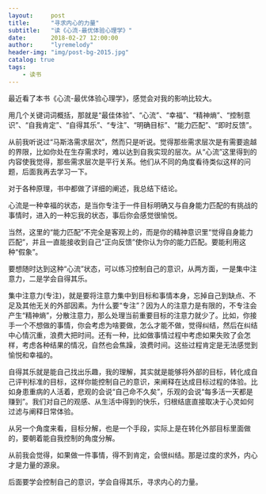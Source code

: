 ```yaml
---
layout:     post
title:      "寻求内心的力量"
subtitle:   "读《心流-最优体验心理学》"
date:       2018-02-27 12:00:00
author:     "lyremelody"
header-img: "img/post-bg-2015.jpg"
catalog: true
tags:
    - 读书
---
```



最近看了本书《心流-最优体验心理学》，感觉会对我的影响比较大。

用几个关键词词概括，那就是“最佳体验”、“心流”、“幸福”、“精神熵”、“控制意识”、“自我肯定”、“自得其乐”、“专注”、“明确目标”、“能力匹配”、“即时反馈”。

从前我听说过“马斯洛需求层次”，然而只是听说。觉得那些需求层次是有需要逾越的界限，比如你处在生存需求时，难以达到自我实现的层次。从“心流”这里得到的内容使我觉得，那些需求层次是平行关系。他们从不同的角度看待类似这样的问题，后面我再去学习一下。

对于各种原理，书中都做了详细的阐述，我总结下结论。

心流是一种幸福的状态，是当你专注于一件目标明确又与自身能力匹配的有挑战的事情时，进入的一种忘我的状态，事后你会感觉很愉悦。

当然，这里的“能力匹配”不完全是客观上的，而是你的精神意识里“觉得自身能力匹配”，并且一直能接收到自己“正向反馈”使你认为你的能力匹配。要能利用这种“假象”。

要想随时达到这种“心流”状态，可以练习控制自己的意识，从两方面，一是集中注意力，二是学会自得其乐。

集中注意力(专注)，就是要将注意力集中到目标和事情本身，忘掉自己到缺点、不足及其他无关的外部因素。为什么要“专注”？因为人的注意力是有限的，不专注会产生“精神熵”，分散注意力，那么处理当前重要目标的注意力就少了。比如，你接手一个不想做的事情，你会考虑为啥要做，怎么才能不做，觉得纠结，然后在纠结中心情沉重，浪费大把时间。还有一种，比如做事情过程中考虑如果失败了会怎样，考虑各种结果的情况，自然也会焦躁，浪费时间。这些过程肯定是无法感觉到愉悦和幸福的。

自得其乐就是能自己找出乐趣，我的理解，其实就是能够将外部的目标，转化成自己评判标准的目标，这样你能控制自己的意识，来阐释在达成目标过程的体验。比如身患重病的人活着，悲观的会说“自己命不久矣”，乐观的会说“每多活一天都是赚到”。我们对自己的观感、从生活中得到的快乐，归根结底直接取决于心灵如何过滤与阐释日常体验。

从另一个角度来看，目标分解，也是一个手段，实际上是在转化外部目标里面做的，要朝着能自我控制的角度分解。

从前我会觉得，如果做一件事情，得不到肯定，会很纠结。那是过度的求外，内心才是力量的源泉。

后面要学会控制自己的意识，学会自得其乐，寻求内心的力量。

